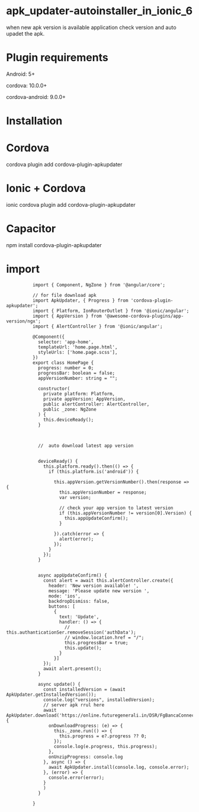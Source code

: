 # apk_updater-autoinstaller_in_ionic_6
when  new apk version is available application check version and auto upadet the apk.

# Plugin requirements
  Android: 5+
  
  cordova: 10.0.0+
  
  cordova-android: 9.0.0+

# Installation
  # Cordova

  cordova plugin add cordova-plugin-apkupdater

  # Ionic + Cordova

  ionic cordova plugin add cordova-plugin-apkupdater

  # Capacitor

  npm install cordova-plugin-apkupdater


# import 


              import { Component, NgZone } from '@angular/core';

              // for file download apk 
              import ApkUpdater, { Progress } from 'cordova-plugin-apkupdater';
              import { Platform, IonRouterOutlet } from '@ionic/angular';
              import { AppVersion } from '@awesome-cordova-plugins/app-version/ngx';
              import { AlertController } from '@ionic/angular';

              @Component({
                selector: 'app-home',
                templateUrl: 'home.page.html',
                styleUrls: ['home.page.scss'],
              })
              export class HomePage {
                progress: number = 0;
                progressBar: boolean = false;
                appVersionNumber: string = "";

                constructor(
                  private platform: Platform,
                  private appVersion: AppVersion,
                  public alertController: AlertController,
                  public _zone: NgZone
                ) {
                  this.deviceReady();
                }



                //  auto download latest app version


                deviceReady() {
                  this.platform.ready().then(() => {
                    if (this.platform.is('android')) {

                      this.appVersion.getVersionNumber().then(response => {
                        this.appVersionNumber = response;
                        var version;

                        // check your app version to latest version
                        if (this.appVersionNumber != version[0].Version) {
                          this.appUpdateConfirm();
                        }

                      }).catch(error => {
                        alert(error);
                      });
                    }
                  });
                }


                async appUpdateConfirm() {
                  const alert = await this.alertController.create({
                    header: 'New version available! ',
                    message: 'Please update new version ',
                    mode: 'ios',
                    backdropDismiss: false,
                    buttons: [
                      {
                        text: 'Update',
                        handler: () => {
                          // this.authanticationSer.removeSession('authData');
                          // window.location.href = "/";
                          this.progressBar = true;
                          this.update();
                        }
                      }]
                  });
                  await alert.present();
                }

                async update() {
                  const installedVersion = (await ApkUpdater.getInstalledVersion());
                  console.log("versions", installedVersion);
                  // server apk rrul here
                  await ApkUpdater.download('https://online.futuregenerali.in/DSR/FgBancaConnectMain.zip', {
                    onDownloadProgress: (e) => {
                      this._zone.run(() => {
                        this.progress = e?.progress ?? 0;
                      });
                      console.log(e.progress, this.progress);
                    },
                    onUnzipProgress: console.log
                  }, async () => {
                    await ApkUpdater.install(console.log, console.error);
                  }, (error) => {
                    console.error(error);
                  }
                  )
                }

              }

